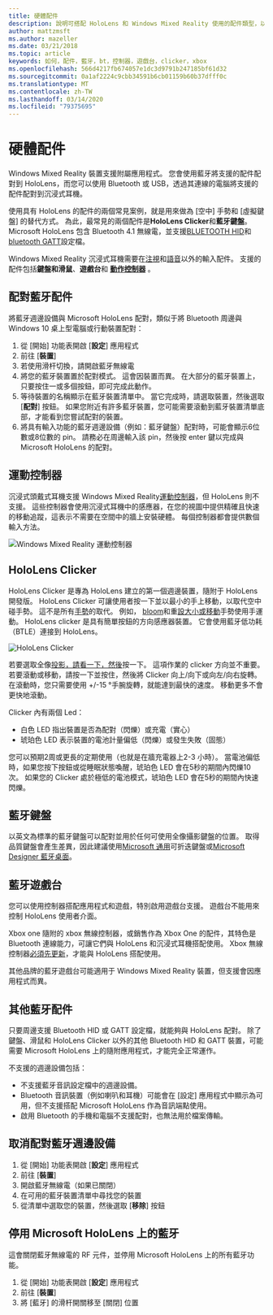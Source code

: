 ```yaml
---
title: 硬體配件
description: 說明可搭配 HoloLens 和 Windows Mixed Reality 使用的配件類型，以及如何設定它們。
author: mattzmsft
ms.author: mazeller
ms.date: 03/21/2018
ms.topic: article
keywords: 如何，配件，藍牙，bt，控制器，遊戲台，clicker，xbox
ms.openlocfilehash: 566d4217fb674057e1dc3d9791b247185bf61d32
ms.sourcegitcommit: 0a1af2224c9cbb34591b6cb01159b60b37dfff0c
ms.translationtype: MT
ms.contentlocale: zh-TW
ms.lasthandoff: 03/14/2020
ms.locfileid: "79375695"
---
```

# <a name="hardware-accessories"></a>硬體配件

Windows Mixed Reality 裝置支援附屬應用程式。 您會使用藍牙將支援的配件配對到 HoloLens，而您可以使用 Bluetooth 或 USB，透過其連線的電腦將支援的配件配對到沉浸式耳機。

使用具有 HoloLens 的配件的兩個常見案例，就是用來做為 [空中] 手勢和 [虛擬鍵盤] 的替代方式。 為此，最常見的兩個配件是**HoloLens Clicker**和**藍牙鍵盤**。 Microsoft HoloLens 包含 Bluetooth 4.1 無線電，並支援[BLUETOOTH HID](https://en.wikipedia.org/wiki/List_of_Bluetooth_profiles#Human_Interface_Device_Profile_.28HID.29)和[bluetooth GATT](https://en.wikipedia.org/wiki/List_of_Bluetooth_profiles#Generic_Attribute_Profile_.28GATT.29)設定檔。

Windows Mixed Reality 沉浸式耳機需要在[注視](gaze-and-commit.md)和[語音](voice-input.md)以外的輸入配件。 支援的配件包括**鍵盤和滑鼠**、**遊戲台**和 **[動作控制器](motion-controllers.md)** 。

## <a name="pairing-bluetooth-accessories"></a>配對藍牙配件

將藍牙週邊設備與 Microsoft HoloLens 配對，類似于將 Bluetooth 周邊與 Windows 10 桌上型電腦或行動裝置配對：
1. 從 [開始] 功能表開啟 [**設定**] 應用程式
2. 前往 [**裝置**]
3. 若使用滑杆切換，請開啟藍牙無線電
4. 將您的藍牙裝置置於配對模式。 這會因裝置而異。 在大部分的藍牙裝置上，只要按住一或多個按鈕，即可完成此動作。
5. 等待裝置的名稱顯示在藍牙裝置清單中。 當它完成時，請選取裝置，然後選取 [**配對**] 按鈕。 如果您附近有許多藍牙裝置，您可能需要滾動到藍牙裝置清單底部，才能看到您嘗試配對的裝置。
6. 將具有輸入功能的藍牙週邊設備（例如：藍牙鍵盤）配對時，可能會顯示6位數或8位數的 pin。 請務必在周邊輸入該 pin，然後按 enter 鍵以完成與 Microsoft HoloLens 的配對。

## <a name="motion-controllers"></a>運動控制器

沉浸式頭戴式耳機支援 Windows Mixed Reality[運動控制器](motion-controllers.md)，但 HoloLens 則不支援。 這些控制器會使用沉浸式耳機中的感應器，在您的視圖中提供精確且快速的移動追蹤，這表示不需要在空間中的牆上安裝硬體。 每個控制器都會提供數個輸入方法。

![Windows Mixed Reality 運動控制器](images/winmr-ck-1080x1080-350px.jpg)

## <a name="hololens-clicker"></a>HoloLens Clicker

HoloLens Clicker 是專為 HoloLens 建立的第一個週邊裝置，隨附于 HoloLens 開發版。 HoloLens Clicker 可讓使用者按一下並以最小的手上移動，以取代空中碰手勢。 這不是所有[手勢](gaze-and-commit.md#composite-gestures)的取代。 例如， [bloom](system-gesture.md#bloom)和重[設大小或移動](gaze-and-commit.md#composite-gestures)手勢使用手運動。 HoloLens clicker 是具有簡單按鈕的方向感應器裝置。 它會使用藍牙低功耗（BTLE）連接到 HoloLens。

![HoloLens Clicker](images/hololens-clicker-500px.jpg)

若要選取全像[投影，請看一下，然後](hologram.md)按一下。 這項作業的 clicker 方向並不重要。 若要滾動或移動，請按一下並按住，然後將 Clicker 向上/向下或向左/向右旋轉。 在滾動時，您只需要使用 +/-15 °手腕旋轉，就能達到最快的速度。 移動更多不會更快地滾動。

Clicker 內有兩個 Led：
* 白色 LED 指出裝置是否為配對（閃爍）或充電（實心）
* 琥珀色 LED 表示裝置的電池計量偏低（閃爍）或發生失敗（固態）

您可以預期2周或更長的定期使用（也就是在牆充電器上2-3 小時）。 當電池偏低時，如果您按下按鈕或從睡眠狀態喚醒，琥珀色 LED 會在5秒的期間內閃爍10次。 如果您的 Clicker 處於極低的電池模式，琥珀色 LED 會在5秒的期間內快速閃爍。

## <a name="bluetooth-keyboards"></a>藍牙鍵盤

以英文為標準的藍牙鍵盤可以配對並用於任何可使用全像攝影鍵盤的位置。 取得品質鍵盤會產生差異，因此建議使用[Microsoft 通用](https://www.microsoft.com/accessories/products/keyboards/universal-foldable-keyboard/gu5-00001)可折迭鍵盤或[Microsoft Designer 藍牙桌面](https://www.microsoft.com/accessories/products/keyboards/designer-bluetooth-desktop/7n9-00001)。

## <a name="bluetooth-gamepads"></a>藍牙遊戲台

您可以使用控制器搭配應用程式和遊戲，特別啟用遊戲台支援。 遊戲台不能用來控制 HoloLens 使用者介面。

Xbox one 隨附的 xbox 無線控制器，或銷售作為 Xbox One 的配件，其特色是 Bluetooth 連線能力，可讓它們與 HoloLens 和沉浸式耳機搭配使用。 Xbox 無線控制器[必須先更新](https://support.xbox.com/xbox-one/accessories/update-controller-for-stereo-headset-adapter)，才能與 HoloLens 搭配使用。

其他品牌的藍牙遊戲台可能適用于 Windows Mixed Reality 裝置，但支援會因應用程式而異。

## <a name="other-bluetooth-accessories"></a>其他藍牙配件

只要周邊支援 Bluetooth HID 或 GATT 設定檔，就能夠與 HoloLens 配對。 除了鍵盤、滑鼠和 HoloLens Clicker 以外的其他 Bluetooth HID 和 GATT 裝置，可能需要 Microsoft HoloLens 上的隨附應用程式，才能完全正常運作。

不支援的週邊設備包括：
* 不支援藍牙音訊設定檔中的週邊設備。
* Bluetooth 音訊裝置（例如喇叭和耳機）可能會在 [設定] 應用程式中顯示為可用，但不支援搭配 Microsoft HoloLens 作為音訊端點使用。
* 啟用 Bluetooth 的手機和電腦不支援配對，也無法用於檔案傳輸。

## <a name="unpairing-a-bluetooth-peripheral"></a>取消配對藍牙週邊設備
1. 從 [開始] 功能表開啟 [**設定**] 應用程式
2. 前往 [**裝置**]
3. 開啟藍牙無線電（如果已關閉）
4. 在可用的藍牙裝置清單中尋找您的裝置
5. 從清單中選取您的裝置，然後選取 [**移除**] 按鈕

## <a name="disabling-bluetooth-on-microsoft-hololens"></a>停用 Microsoft HoloLens 上的藍牙

這會關閉藍牙無線電的 RF 元件，並停用 Microsoft HoloLens 上的所有藍牙功能。
1. 從 [開始] 功能表開啟 [**設定**] 應用程式
2. 前往 [**裝置**]
3. 將 [藍牙] 的滑杆開關移至 [關閉] 位置
